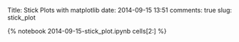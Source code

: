 Title: Stick Plots with matplotlib
date:  2014-09-15 13:51
comments: true
slug: stick_plot

{% notebook 2014-09-15-stick_plot.ipynb cells[2:] %}
